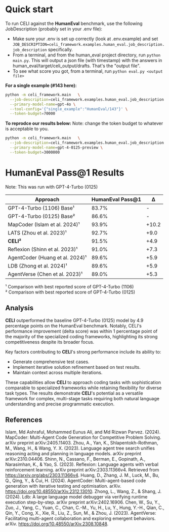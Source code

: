 # Quick start
To run CELI against the **HumanEval** benchmark, use the following JobDescription (probably set in your .env file): 
- Make sure your .env is set up correctly (look at .env.example) and set `JOB_DESCRIPTION=celi_framework.examples.human_eval.job_description.job_description` specifically.
- From a terminal, and from the human_eval project directory, run `python main.py`. This will output a json file (with timestamp) with the answers in human_eval/target/celi_output/drafts. That's the "output file".
- To see what score you got, from a terminal, run `python eval.py <output file>`

**For a single example (#143 here):**

```bash
python -m celi_framework.main   \
  --job-description=celi_framework.examples.human_eval.job_description.job_description   \
  --primary-model-name=gpt-4o \
  --tool-config='{"single_example":"HumanEval/143"}' \
  --token-budget=70000
```

**To reprodce our results below:**
Note: change the token budget to whatever is acceptable to you.

```bash
python -m celi_framework.main   \
  --job-description=celi_framework.examples.human_eval.job_description.job_description   \
  --primary-model-name=gpt-4-0125-preview \
  --token-budget=3000000
```

# HumanEval Pass@1 Results 
Note: This was run with GPT-4-Turbo (0125)

| Approach                          | HumanEval Pass@1 | Δ    |
|------------------------------------|------------------|------|
| GPT-4-Turbo (1106) Base¹           | 83.7%            | -    |
| GPT-4-Turbo (0125) Base²           | 86.6%            | -    |
| MapCoder (Islam et al. 2024)¹      | 93.9%            | +10.2|
| LATS (Zhou et al. 2023)¹           | 92.7%            | +9.0 |
| **CELI²**                          | 91.5%            | +4.9 |
| Reflexion (Shinn et al. 2023)¹     | 91.0%            | +7.3 |
| AgentCoder (Huang et al. 2024)¹    | 89.6%            | +5.9 |
| LDB (Zhong et al. 2024)¹           | 89.6%            | +5.9 |
| AgentVerse (Chen et al. 2023)¹     | 89.0%            | +5.3 |
¹ Comparison with best reported score of GPT-4-Turbo (1106)  
² Comparison with best reported score of GPT-4-Turbo (0125)

## Analysis

**CELI** outperformed the baseline GPT-4-Turbo (0125) model by 4.9 percentage points on the HumanEval benchmark. Notably, CELI's performance improvement (delta score) was within 1 percentage point of the majority of the specialized coding frameworks, highlighting its strong competitiveness despite its broader focus.

Key factors contributing to **CELI**'s strong performance include its ability to:
- Generate comprehensive test cases.
- Implement iterative solution refinement based on test results.
- Maintain context across multiple iterations.

These capabilities allow **CELI** to approach coding tasks with sophistication comparable to specialized frameworks while retaining flexibility for diverse task types. The results demonstrate **CELI**'s potential as a versatile framework for complex, multi-stage tasks requiring both natural language understanding and precise programmatic execution.

## References
Islam, Md Ashraful, Mohammed Eunus Ali, and Md Rizwan Parvez. (2024). MapCoder: Multi-Agent Code Generation for Competitive Problem Solving. arXiv preprint arXiv:2405.11403.
Zhou, A., Yan, K., Shlapentokh-Rothman, M., Wang, H., & Wang, Y. X. (2023). Language agent tree search unifies reasoning acting and planning in language models. arXiv preprint arXiv:2310.04406.
Shinn, N., Cassano, F., Berman, E., Gopinath, A., Narasimhan, K., & Yao, S. (2023). Reflexion: Language agents with verbal reinforcement learning. arXiv preprint arXiv:2303.11366v4. Retrieved from https://arxiv.org/abs/2303.11366v4.
Huang, D., Zhang, J. M., Luck, M., Bu, Q., Qing, Y., & Cui, H. (2024). AgentCoder: Multi-agent-based code generation with iterative testing and optimisation. arXiv. https://doi.org/10.48550/arXiv.2312.13010.
Zhong, L., Wang, Z., & Shang, J. (2024). Ldb: A large language model debugger via verifying runtime execution step-by-step. arXiv preprint arXiv:2402.16906.
Chen, W., Su, Y., Zuo, J., Yang, C., Yuan, C., Chan, C.-M., Yu, H., Lu, Y., Hung, Y.-H., Qian, C., Qin, Y., Cong, X., Xie, R., Liu, Z., Sun, M., & Zhou, J. (2023). AgentVerse: Facilitating multi-agent collaboration and exploring emergent behaviors. arXiv. https://doi.org/10.48550/arXiv.2308.10848.





